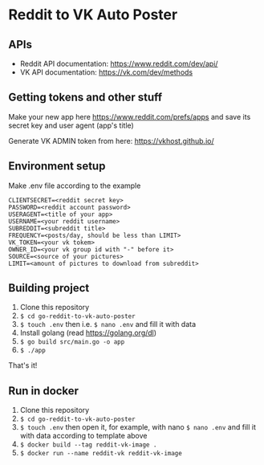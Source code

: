 # Reddit to VK Auto Poster

## APIs
* Reddit API documentation: https://www.reddit.com/dev/api/
* VK API documentation: https://vk.com/dev/methods

## Getting tokens and other stuff
Make your new app here https://www.reddit.com/prefs/apps and save its secret key and user agent (app's title)

Generate VK ADMIN token from here: https://vkhost.github.io/

## Environment setup
Make .env file according to the example
```
CLIENTSECRET=<reddit secret key>
PASSWORD=<reddit account password>
USERAGENT=<title of your app>
USERNAME=<your reddit username>
SUBREDDIT=<subreddit title>
FREQUENCY=<posts/day, should be less than LIMIT>
VK_TOKEN=<your vk tokem>
OWNER_ID=<your vk group id with "-" before it>
SOURCE=<source of your pictures>
LIMIT=<amount of pictures to download from subreddit>
```

## Building project
1. Clone this repository
2. `$ cd go-reddit-to-vk-auto-poster`
3. `$ touch .env` then i.e. `$ nano .env` and fill it with data
4. Install golang (read https://golang.org/dl)
5. `$ go build src/main.go -o app`
6. `$ ./app`

That's it!

## Run in docker
1. Clone this repository
2. `$ cd go-reddit-to-vk-auto-poster`
3. `$ touch .env` then open it, for example, with nano `$ nano .env` and fill it with data according to template above
4. `$ docker build --tag reddit-vk-image .`
5. `$ docker run --name reddit-vk reddit-vk-image`